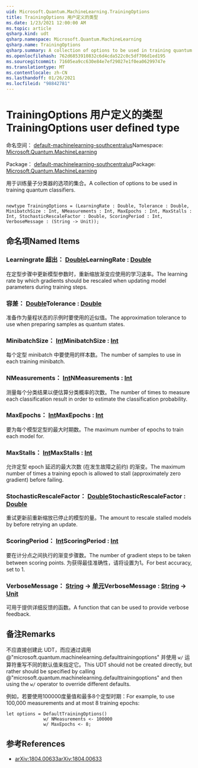 ```yaml
---
uid: Microsoft.Quantum.MachineLearning.TrainingOptions
title: TrainingOptions 用户定义的类型
ms.date: 1/23/2021 12:00:00 AM
ms.topic: article
qsharp.kind: udt
qsharp.namespace: Microsoft.Quantum.MachineLearning
qsharp.name: TrainingOptions
qsharp.summary: A collection of options to be used in training quantum classifiers.
ms.openlocfilehash: 762d6853910832c6d4cda522c0c5df706d1ed195
ms.sourcegitcommit: 71605ea9cc630e84e7ef29027e1f0ea06299747e
ms.translationtype: MT
ms.contentlocale: zh-CN
ms.lasthandoff: 01/26/2021
ms.locfileid: "98842781"
---
```

# <a name="trainingoptions-user-defined-type"></a><span data-ttu-id="04ef2-102">TrainingOptions 用户定义的类型</span><span class="sxs-lookup"><span data-stu-id="04ef2-102">TrainingOptions user defined type</span></span>

<span data-ttu-id="04ef2-103">命名空间： [default-machinelearning-southcentralus](xref:Microsoft.Quantum.MachineLearning)</span><span class="sxs-lookup"><span data-stu-id="04ef2-103">Namespace: [Microsoft.Quantum.MachineLearning](xref:Microsoft.Quantum.MachineLearning)</span></span>

<span data-ttu-id="04ef2-104">Package： [default-machinelearning-southcentralus](https://nuget.org/packages/Microsoft.Quantum.MachineLearning)</span><span class="sxs-lookup"><span data-stu-id="04ef2-104">Package: [Microsoft.Quantum.MachineLearning](https://nuget.org/packages/Microsoft.Quantum.MachineLearning)</span></span>


<span data-ttu-id="04ef2-105">用于训练量子分类器的选项的集合。</span><span class="sxs-lookup"><span data-stu-id="04ef2-105">A collection of options to be used in training quantum classifiers.</span></span>

```qsharp

newtype TrainingOptions = (LearningRate : Double, Tolerance : Double, MinibatchSize : Int, NMeasurements : Int, MaxEpochs : Int, MaxStalls : Int, StochasticRescaleFactor : Double, ScoringPeriod : Int, VerboseMessage : (String -> Unit));
```



## <a name="named-items"></a><span data-ttu-id="04ef2-106">命名项</span><span class="sxs-lookup"><span data-stu-id="04ef2-106">Named Items</span></span>

### <a name="learningrate--double"></a><span data-ttu-id="04ef2-107">Learningrate 超出： [Double](xref:microsoft.quantum.lang-ref.double)</span><span class="sxs-lookup"><span data-stu-id="04ef2-107">LearningRate : [Double](xref:microsoft.quantum.lang-ref.double)</span></span>

<span data-ttu-id="04ef2-108">在定型步骤中更新模型参数时，重新缩放渐变应使用的学习速率。</span><span class="sxs-lookup"><span data-stu-id="04ef2-108">The learning rate by which gradients should be rescaled when updating model parameters during training steps.</span></span>
### <a name="tolerance--double"></a><span data-ttu-id="04ef2-109">容差： [Double](xref:microsoft.quantum.lang-ref.double)</span><span class="sxs-lookup"><span data-stu-id="04ef2-109">Tolerance : [Double](xref:microsoft.quantum.lang-ref.double)</span></span>

<span data-ttu-id="04ef2-110">准备作为量程状态的示例时要使用的近似值。</span><span class="sxs-lookup"><span data-stu-id="04ef2-110">The approximation tolerance to use when preparing samples as quantum states.</span></span>
### <a name="minibatchsize--int"></a><span data-ttu-id="04ef2-111">MinibatchSize： [Int](xref:microsoft.quantum.lang-ref.int)</span><span class="sxs-lookup"><span data-stu-id="04ef2-111">MinibatchSize : [Int](xref:microsoft.quantum.lang-ref.int)</span></span>

<span data-ttu-id="04ef2-112">每个定型 minibatch 中要使用的样本数。</span><span class="sxs-lookup"><span data-stu-id="04ef2-112">The number of samples to use in each training minibatch.</span></span>
### <a name="nmeasurements--int"></a><span data-ttu-id="04ef2-113">NMeasurements： [Int](xref:microsoft.quantum.lang-ref.int)</span><span class="sxs-lookup"><span data-stu-id="04ef2-113">NMeasurements : [Int](xref:microsoft.quantum.lang-ref.int)</span></span>

<span data-ttu-id="04ef2-114">测量每个分类结果以便估算分类概率的次数。</span><span class="sxs-lookup"><span data-stu-id="04ef2-114">The number of times to measure each classification result in order to estimate the classification probability.</span></span>
### <a name="maxepochs--int"></a><span data-ttu-id="04ef2-115">MaxEpochs： [Int](xref:microsoft.quantum.lang-ref.int)</span><span class="sxs-lookup"><span data-stu-id="04ef2-115">MaxEpochs : [Int](xref:microsoft.quantum.lang-ref.int)</span></span>

<span data-ttu-id="04ef2-116">要为每个模型定型的最大时期数。</span><span class="sxs-lookup"><span data-stu-id="04ef2-116">The maximum number of epochs to train each model for.</span></span>
### <a name="maxstalls--int"></a><span data-ttu-id="04ef2-117">MaxStalls： [Int](xref:microsoft.quantum.lang-ref.int)</span><span class="sxs-lookup"><span data-stu-id="04ef2-117">MaxStalls : [Int](xref:microsoft.quantum.lang-ref.int)</span></span>

<span data-ttu-id="04ef2-118">允许定型 epoch 延迟的最大次数 (在发生故障之前约) 的渐变。</span><span class="sxs-lookup"><span data-stu-id="04ef2-118">The maximum number of times a training epoch is allowed to stall (approximately zero gradient) before failing.</span></span>
### <a name="stochasticrescalefactor--double"></a><span data-ttu-id="04ef2-119">StochasticRescaleFactor： [Double](xref:microsoft.quantum.lang-ref.double)</span><span class="sxs-lookup"><span data-stu-id="04ef2-119">StochasticRescaleFactor : [Double](xref:microsoft.quantum.lang-ref.double)</span></span>

<span data-ttu-id="04ef2-120">重试更新前重新缩放已停止的模型的量。</span><span class="sxs-lookup"><span data-stu-id="04ef2-120">The amount to rescale stalled models by before retrying an update.</span></span>
### <a name="scoringperiod--int"></a><span data-ttu-id="04ef2-121">ScoringPeriod： [Int](xref:microsoft.quantum.lang-ref.int)</span><span class="sxs-lookup"><span data-stu-id="04ef2-121">ScoringPeriod : [Int](xref:microsoft.quantum.lang-ref.int)</span></span>

<span data-ttu-id="04ef2-122">要在计分点之间执行的渐变步骤数。</span><span class="sxs-lookup"><span data-stu-id="04ef2-122">The number of gradient steps to be taken between scoring points.</span></span>
<span data-ttu-id="04ef2-123">为获得最佳准确性，请将设置为1。</span><span class="sxs-lookup"><span data-stu-id="04ef2-123">For best accuracy, set to 1.</span></span>
### <a name="verbosemessage--string---unit"></a><span data-ttu-id="04ef2-124">VerboseMessage： [String](xref:microsoft.quantum.lang-ref.string) -> [单元](xref:microsoft.quantum.lang-ref.unit)</span><span class="sxs-lookup"><span data-stu-id="04ef2-124">VerboseMessage : [String](xref:microsoft.quantum.lang-ref.string) -> [Unit](xref:microsoft.quantum.lang-ref.unit)</span></span>

<span data-ttu-id="04ef2-125">可用于提供详细反馈的函数。</span><span class="sxs-lookup"><span data-stu-id="04ef2-125">A function that can be used to provide verbose feedback.</span></span>

## <a name="remarks"></a><span data-ttu-id="04ef2-126">备注</span><span class="sxs-lookup"><span data-stu-id="04ef2-126">Remarks</span></span>

<span data-ttu-id="04ef2-127">不应直接创建此 UDT，而应通过调用 @"microsoft.quantum.machinelearning.defaulttrainingoptions" 并使用 `w/` 运算符重写不同的默认值来指定它。</span><span class="sxs-lookup"><span data-stu-id="04ef2-127">This UDT should not be created directly, but rather should be specified by calling @"microsoft.quantum.machinelearning.defaulttrainingoptions" and then using the `w/` operator to override different defaults.</span></span>

<span data-ttu-id="04ef2-128">例如，若要使用100000度量值和最多8个定型时期：</span><span class="sxs-lookup"><span data-stu-id="04ef2-128">For example, to use 100,000 measurements and at most 8 training epochs:</span></span>

```qsharp
let options = DefaultTrainingOptions()
              w/ NMeasurements <- 100000
              w/ MaxEpochs <- 8;
```

## <a name="references"></a><span data-ttu-id="04ef2-129">参考</span><span class="sxs-lookup"><span data-stu-id="04ef2-129">References</span></span>

- [<span data-ttu-id="04ef2-130">arXiv:1804.00633</span><span class="sxs-lookup"><span data-stu-id="04ef2-130">arXiv:1804.00633</span></span>](https://arxiv.org/abs/1804.00633)